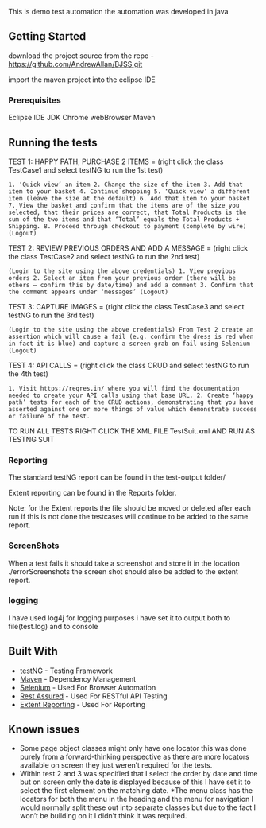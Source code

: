 

This is demo test automation the automation was developed in java

## Getting Started

download the project source from the repo - https://github.com/AndrewAllan/BJSS.git

import the maven project into the eclipse IDE

### Prerequisites

Eclipse IDE
JDK
Chrome webBrowser
Maven

## Running the tests
TEST 1:  HAPPY PATH, PURCHASE 2 ITEMS = (right click the class TestCase1 and select testNG to run the 1st test)
 ```
1. ‘Quick view’ an item 2. Change the size of the item 3. Add that item to your basket 4. Continue shopping 5. ‘Quick view’ a different item (leave the size at the default) 6. Add that item to your basket 7. View the basket and confirm that the items are of the size you selected, that their prices are correct, that Total Products is the sum of the two items and that ‘Total’ equals the Total Products + Shipping. 8. Proceed through checkout to payment (complete by wire) (Logout)
```

TEST 2: REVIEW PREVIOUS ORDERS AND ADD A MESSAGE = (right click the class TestCase2 and select testNG to run the 2nd test)
 ```
 (Login to the site using the above credentials) 1. View previous orders 2. Select an item from your previous order (there will be others – confirm this by date/time) and add a comment 3. Confirm that the comment appears under ‘messages’ (Logout) 
```

TEST 3: CAPTURE IMAGES = (right click the class TestCase3 and select testNG  to run the 3rd test)
``` 
(Login to the site using the above credentials) From Test 2 create an assertion which will cause a fail (e.g. confirm the dress is red when in fact it is blue) and capture a screen-grab on fail using Selenium (Logout) 
```

TEST 4: API CALLS = (right click the class CRUD and select testNG to run the 4th test)
``` 
1. Visit https://reqres.in/ where you will find the documentation needed to create your API calls using that base URL. 2. Create ‘happy path’ tests for each of the CRUD actions, demonstrating that you have asserted against one or more things of value which demonstrate success or failure of the test. 
```
TO RUN ALL TESTS RIGHT CLICK THE XML FILE TestSuit.xml AND RUN AS TESTNG SUIT

### Reporting

The standard testNG report can be found in the test-output folder/

Extent reporting can be found in the Reports folder.

Note: for the Extent reports the file should be moved or deleted after each run if this is not done the testcases will continue to be added to the same report.

### ScreenShots

When a test fails it should take a screenshot and store it in the location ./errorScreenshots the screen shot should also be added to the extent report.

### logging

I have used log4j for logging purposes i have set it to output both to file(test.log) and to console

## Built With

* [testNG](http://testng.org/docs/) - Testing Framework
* [Maven](https://maven.apache.org/) - Dependency Management
* [Selenium](http://www.seleniumhq.org/) - Used For Browser Automation
* [Rest Assured](http://rest-assured.io/) - Used For RESTful API Testing
* [Extent Reporting](http://extentreports.com/) - Used For Reporting

## Known issues

* Some page object classes might only have one locator this was done purely from a forward-thinking perspective as there are more locators available on screen they just weren’t required for the tests.
* Within test 2 and 3 was specified that I select the order by date and time but on screen only the date is displayed because of this I have set it to select the first element on the matching date.
*The menu class has the locators for both the menu in the heading and the menu for navigation I would normally split these out into separate classes but due to the fact I won’t be building on it I didn’t think it was required.

